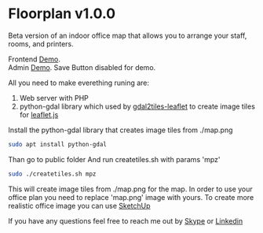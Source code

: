 # Floorplan v1.0.0

Beta version of an indoor office map that allows you to arrange your staff, rooms, and printers.
  
Frontend [Demo](https://asshumski.github.io/floorplan/ "Frontend").  
Admin [Demo](https://asshumski.github.io/floorplan/admin "Admin Panel"). Save Button disabled for demo.

All you need to make everething runing are:
1. Web server with PHP 
2. python-gdal library which used by [gdal2tiles-leaflet](https://github.com/commenthol/gdal2tiles-leaflet "gdal2tiles-leaflet") to create image tiles for [leaflet.js](https://leafletjs.com/ "leaflet.js")

Install the python-gdal library that creates image tiles from ./map.png
```sh
sudo apt install python-gdal
```

Than go to public folder And run createtiles.sh with params 'mpz'
```sh
sudo ./createtiles.sh mpz
```
This will create image tiles from ./map.png for the map.
In order to use your office plan you need to replace 'map.png' image with yours.
To create more realistic office image you can use [SketchUp](https://www.sketchup.com/ "SketchUp")

If you have any questions feel free to reach me out by [Skype](https://join.skype.com/invite/oow3xojeC5aT "Skype Profile") or 
[Linkedin](https://www.linkedin.com/in/andrei-shumski-600265113/ "Linkedin Profile")
